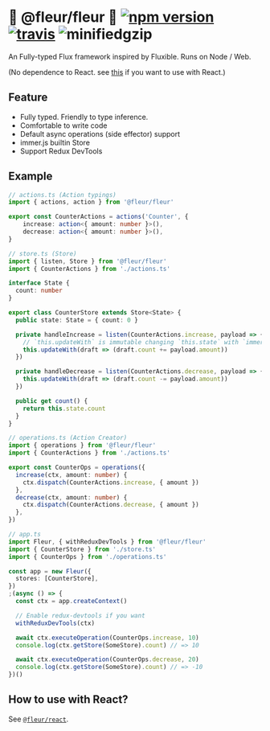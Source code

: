# 🌼 @fleur/fleur 🌼 [![npm version](https://badge.fury.io/js/%40fleur%2Ffleur.svg)](https://www.npmjs.com/package/@fleur/fleur) [![travis](https://travis-ci.org/ra-gg/fleur.svg?branch=master)](https://travis-ci.org/ra-gg/fleur) ![minifiedgzip](https://badgen.net/bundlephobia/minzip/@fleur/fleur)

An Fully-typed Flux framework inspired by Fluxible.
Runs on Node / Web.

(No dependence to React. see [this](https://www.npmjs.com/package/@fleur/react) if you want to use with React.)

## Feature

- Fully typed. Friendly to type inference.
- Comfortable to write code
- Default async operations (side effector) support
- immer.js builtin Store
- Support Redux DevTools

## Example

```typescript
// actions.ts (Action typings)
import { actions, action } from '@fleur/fleur'

export const CounterActions = actions('Counter', {
    increase: action<{ amount: number }>(),
    decrease: action<{ amount: number }>(),
}
```

```typescript
// store.ts (Store)
import { listen, Store } from '@fleur/fleur'
import { CounterActions } from './actions.ts'

interface State {
  count: number
}

export class CounterStore extends Store<State> {
  public state: State = { count: 0 }

  private handleIncrease = listen(CounterActions.increase, payload => {
    // `this.updateWith` is immutable changing `this.state` with `immer.js`
    this.updateWith(draft => (draft.count += payload.amount))
  })

  private handleDecrease = listen(CounterActions.decrease, payload => {
    this.updateWith(draft => (draft.count -= payload.amount))
  })

  public get count() {
    return this.state.count
  }
}
```

```typescript
// operations.ts (Action Creator)
import { operations } from '@fleur/fleur'
import { CounterActions } from './actions.ts'

export const CounterOps = operations({
  increase(ctx, amount: number) {
    ctx.dispatch(CounterActions.increase, { amount })
  },
  decrease(ctx, amount: number) {
    ctx.dispatch(CounterActions.decrease, { amount })
  },
})
```

```typescript
// app.ts
import Fleur, { withReduxDevTools } from '@fleur/fleur'
import { CounterStore } from './store.ts'
import { CounterOps } from './operations.ts'

const app = new Fleur({
  stores: [CounterStore],
})
;(async () => {
  const ctx = app.createContext()

  // Enable redux-devtools if you want
  withReduxDevTools(ctx)

  await ctx.executeOperation(CounterOps.increase, 10)
  console.log(ctx.getStore(SomeStore).count) // => 10

  await ctx.executeOperation(CounterOps.decrease, 20)
  console.log(ctx.getStore(SomeStore).count) // => -10
})()
```

## How to use with React?

See [`@fleur/react`](https://www.npmjs.com/package/@fleur/react).
